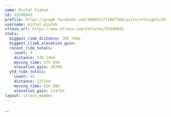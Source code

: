 ```yaml
---
name: Michał Piątek
id: 51596843
profile: https://graph.facebook.com/3089571771067360/picture?height=256&width=256
username: michal-piatek
strava_url: https://www.strava.com/athletes/51596843
stats:
  biggest_ride_distance: 109.74km
  biggest_climb_elevation_gain: 
  recent_ride_totals:
    count: 9
    distance: 370.14km
    moving_time: 17h 05m
    elevation_gain: 2039m
  ytd_ride_totals:
    count: 42
    distance: 1371km
    moving_time: 62h 50m
    elevation_gain: 12475m
layout: strava_member
--- 
```

...
